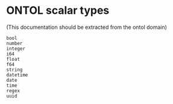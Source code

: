 # ONTOL scalar types

(This documentation should be extracted from the ontol domain)

```ontol
bool
number
integer
i64
float
f64
string
datetime
date
time
regex
uuid
```
